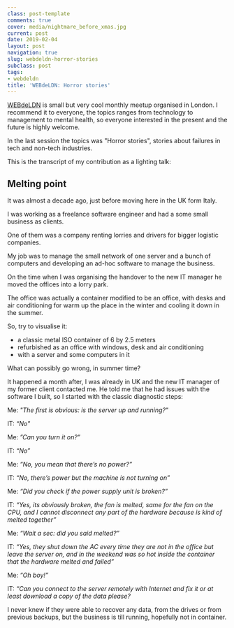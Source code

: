 ```yaml
---
class: post-template
comments: true
cover: media/nightmare_before_xmas.jpg
current: post
date: 2019-02-04
layout: post
navigation: true
slug: webdeldn-horror-stories
subclass: post
tags:
- webdeldn
title: 'WEBdeLDN: Horror stories'
---
```


[WEBdeLDN](http://webdeldn.rocks/) is small but very cool monthly meetup organised in London. I recommend it to everyone, the topics ranges from technology to management to mental health, so everyone interested in the present and the future is highly welcome.

In the last session the topics was "Horror stories", stories about failures in tech and non-tech industries.

This is the transcript of my contribution as a lighting talk:

## Melting point

It was almost a decade ago, just before moving here in the UK form Italy.

I was working as a freelance software engineer and had a some small business as clients.

One of them was a company renting lorries and drivers for bigger logistic companies.

My job was to manage the small network of one server and a bunch of computers and developing an ad-hoc software to manage the business.

On the time when I was organising the handover to the new IT manager he moved the offices into a lorry park.

The office was actually a container modified to be an office, with desks and air conditioning for warm up the place in the winter and cooling it down in the summer.

So, try to visualise it:

- a classic metal ISO container of 6 by 2.5 meters
- refurbished as an office with windows, desk and air conditioning
- with a server and some computers in it

What can possibly go wrong, in summer time?

It happened a month after, I was already in UK and the new IT manager of my former client contacted me.
He told me that he had issues with the software I built, so I started with the classic diagnostic steps:

Me: _"The first is obvious: is the server up and running?"_

IT: _“No"_

Me: _”Can you turn it on?”_

IT: _“No”_

Me: _“No, you mean that there’s no power?”_

IT: _“No, there’s power but the machine is not turning on”_

Me: _“Did you check if the power supply unit is broken?”_

IT: _“Yes, its obviously broken, the fan is melted, same for the fan on the CPU, and I cannot disconnect any part of the hardware because is kind of melted together”_

Me: _“Wait a sec: did you said melted?”_

IT: _“Yes, they shut down the AC every time they are not in the office but leave the server on, and in the weekend was so hot inside the container that the hardware melted and failed”_

Me: _“Oh boy!”_

IT: _“Can you connect to the server remotely with Internet and fix it or at least download a copy of the data please?_

I never knew if they were able to recover any data, from the drives or from previous backups, but the business is till running, hopefully not in container.
